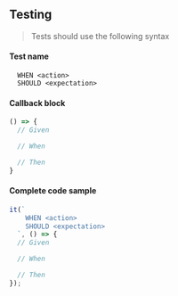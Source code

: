 ## Testing

> Tests should use the following syntax

#### Test name

```
  WHEN <action>
  SHOULD <expectation>
```

#### Callback block

```ts
() => {
  // Given

  // When

  // Then
}
```

#### Complete code sample

```ts
it(`
    WHEN <action>
    SHOULD <expectation>
  `, () => {
  // Given

  // When

  // Then
});
```
